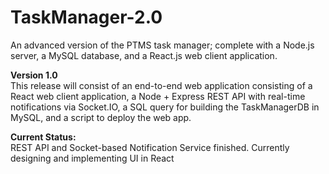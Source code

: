 # TaskManager-2.0
An advanced version of the PTMS task manager; complete with a Node.js server, a MySQL database, and a React.js web client application.

**Version 1.0**  
This release will consist of an end-to-end web application consisting of a React web client application, a Node + Express REST API with real-time notifications via Socket.IO, a SQL query for building the TaskManagerDB in MySQL, and a script to deploy the web app.

**Current Status:**  
REST API and Socket-based Notification Service finished. Currently designing and implementing UI in React
